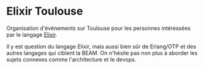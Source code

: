 # Elixir Toulouse

Organisation d'événements sur Toulouse pour les personnes intéressées par le
langage [Elixir](https://elixir-lang.org/).

Il y est question du langage Elixir, mais aussi bien sûr de Erlang/OTP et des
autres langages qui ciblent la BEAM. On n'hésite pas non plus à aborder les
sujets connexes comme l'architecture et le devops.
